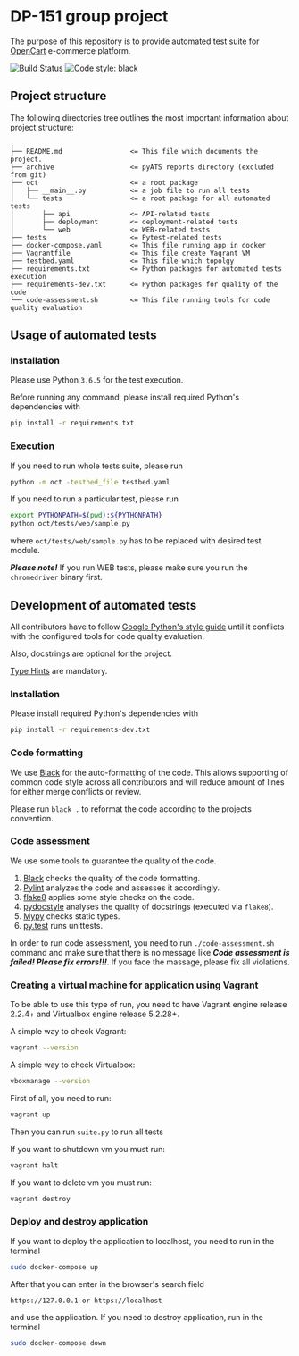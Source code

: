 # DP-151 group project

The purpose of this repository is to provide automated test suite for 
[OpenCart](https://github.com/bitnami/bitnami-docker-opencart) e-commerce platform.

[![Build Status](https://travis-ci.org/extsoft/dp-151.svg?branch=master)](https://travis-ci.org/extsoft/dp-151)
[![Code style: black](https://img.shields.io/badge/code%20style-black-000000.svg)](https://github.com/ambv/black)

## Project structure
The following directories tree outlines the most important information about project structure:
```text
.
├── README.md                 <= This file which documents the project.
├── archive                   <= pyATS reports directory (excluded from git)
├── oct                       <= a root package
│   ├── __main__.py           <= a job file to run all tests          
│   └── tests                 <= a root package for all automated tests
│       ├── api               <= API-related tests
│       ├── deployment        <= deployment-related tests
│       └── web               <= WEB-related tests
├── tests                     <= Pytest-related tests
├── docker-compose.yaml       <= This file running app in docker
├── Vagrantfile               <= This file create Vagrant VM
├── testbed.yaml              <= This file which topolgy 
├── requirements.txt          <= Python packages for automated tests execution
├── requirements-dev.txt      <= Python packages for quality of the code
└── code-assessment.sh        <= This file running tools for code quality evaluation
``` 

## Usage of automated tests
### Installation
Please use Python `3.6.5` for the test execution.

Before running any command, please install required Python's dependencies with 
```bash
pip install -r requirements.txt
```

### Execution
If you need to run whole tests suite, please run 

```bash
python -m oct -testbed_file testbed.yaml
```  

If you need to run a particular test, please run
```bash
export PYTHONPATH=$(pwd):${PYTHONPATH}
python oct/tests/web/sample.py
```
where `oct/tests/web/sample.py` has to be replaced with desired test module.

**_Please note!_** If you run WEB tests, please make sure you run the `chromedriver` binary first.

## Development of automated tests
All contributors have to follow 
[Google Python's style guide](https://github.com/google/styleguide/blob/gh-pages/pyguide.md)
until it conflicts with the configured tools for code quality evaluation.

Also, docstrings are optional for the project.

[Type Hints](https://www.python.org/dev/peps/pep-0484/) are mandatory.

### Installation
Please install required Python's dependencies with 
```bash
pip install -r requirements-dev.txt
```

### Code formatting
We use [Black](https://black.readthedocs.io/en/stable/) for the auto-formatting of the code.
This allows supporting of common code style across all contributors and will reduce amount of
lines for either merge conflicts or review.

Please run `black .` to reformat the code according to the projects convention.

### Code assessment
We use some tools to guarantee the quality of the code.

1. [Black](https://black.readthedocs.io/en/stable/) checks the quality of the code formatting.
2. [Pylint](https://pylint.org) analyzes the code and assesses it accordingly.
3. [flake8](http://flake8.pycqa.org/en/latest/) applies some style checks on the code.
4. [pydocstyle](http://www.pydocstyle.org/en/stable/) analyses the quality of docstrings
(executed via `flake8`).
5. [Mypy](https://mypy.readthedocs.io/en/latest/) checks static types.
6. [py.test](https://docs.pytest.org) runs unittests. 

In order to run code assessment, you need to run `./code-assessment.sh` command and make sure
that there is no message like **_Code assessment is failed! Please fix errors!!!_**. If you face
the massage, please fix all violations.

### Creating a virtual machine for application using Vagrant 
To be able to use this type of run, you need to have Vagrant engine release 2.2.4+ and Virtualbox 
engine release  5.2.28+. 

A simple way to check Vagrant: 
```bash
vagrant --version
```

A simple way to check Virtualbox:
```bash
vboxmanage --version
``` 

First of all, you need to run:
```bash
vagrant up
```

Then you can run  `suite.py` to run all tests 


If you want to shutdown vm you must run:
```bash
vagrant halt
``` 

If you want to delete vm you must run:
```bash
vagrant destroy
```

### Deploy and destroy application
If you want to deploy the application to localhost, you need to run in the terminal
```bash
sudo docker-compose up
```
After that you can enter in the browser's search field 
```text
https://127.0.0.1 or https://localhost
```
and use the application.
If you need to destroy application, run in the terminal
```bash
sudo docker-compose down
```





